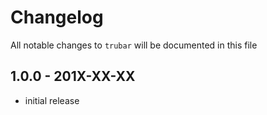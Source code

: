 # Changelog

All notable changes to `trubar` will be documented in this file

## 1.0.0 - 201X-XX-XX

- initial release
